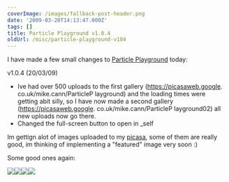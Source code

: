 ```yaml
---
coverImage: /images/fallback-post-header.png
date: '2009-03-20T14:13:47.000Z'
tags: []
title: Particle Playground v1.0.4
oldUrl: /misc/particle-playground-v104
---
```


I have made a few small changes to [Particle Playground](https://www.mikecann.co.uk/?p=384) today:

<!-- more -->

v1.0.4 (20/03/09)

- Ive had over 500 uploads to the first gallery (https://picasaweb.google.
  co.uk/mike.cann/ParticleP layground) and the loading times were getting abit silly, so I have now made a second gallery (https://picasaweb.google.
  co.uk/mike.cann/ParticleP layground02) all new uploads now go there.
- Changed the full-screen button to open in \_self

Im gettign alot of images uploaded to my [picasa](https://picasaweb.google.co.uk/mike.cann/ParticlePlayground2#), some of them are really good, im thinking of implementing a "featured" image very soon :)

Some good ones again:

[![](https://lh6.ggpht.com/_vZ6zE_QJfu0/ScOSKvagjtI/AAAAAAAAKzY/K7M_0GCxGGs/s288/Colour%20bomb%20by%20Megan%20Woodley.jpg)](https://picasaweb.google.co.uk/lh/photo/ZDIlArA856OQgHpKooO5Lg?feat=embedwebsite)[![](https://lh3.ggpht.com/_vZ6zE_QJfu0/ScOQU74cjkI/AAAAAAAAKyY/KRVYQ4nnTu8/s288/vortex%20by%20Someone.jpg)](https://picasaweb.google.co.uk/lh/photo/fveWfHwx622VItnQdERnkg?feat=embedwebsite)[![](https://lh6.ggpht.com/_vZ6zE_QJfu0/ScNnBygrQ9I/AAAAAAAAKuY/kD3kf44NIcE/s288/Explosion%20by%20MsMushroom.jpg)](https://picasaweb.google.co.uk/lh/photo/YaXbTs5f6CJqXR4qB76wNQ?feat=embedwebsite)[![](https://lh6.ggpht.com/_vZ6zE_QJfu0/ScMGjLPKAOI/AAAAAAAAKfc/ut5TbIA79I0/s288/Collective%20Unconcious%201%20by%20TomLando.png)](https://picasaweb.google.co.uk/lh/photo/UBd4szZb6Jpb-PeF5ACvrg?feat=embedwebsite)
